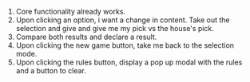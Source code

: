 1. Core functionality already works.
2. Upon clicking an option, i want a change in content. Take out the selection and give and give me my pick vs the house's pick. 
3. Compare both results and declare a result.
4. Upon clicking the new game button, take me back to the selection mode. 
5. Upon clicking the rules button, display a pop up modal with the rules and a button to clear.